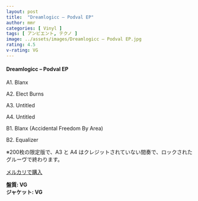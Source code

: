 ```yaml
---
layout: post
title:  "Dreamlogicc – Podval EP"
author: mmr
categories: [ Vinyl ]
tags: [ アンビエント, テクノ ]
image: ../assets/images/Dreamlogicc – Podval EP.jpg
rating: 4.5
v-rating: VG
---
```


#### Dreamlogicc – Podval EP

A1. Blanx

A2. Elect Burns

A3. Untitled

A4. Untitled

B1. Blanx (Accidental Freedom By Area)

B2. Equalizer

※200枚の限定版で、A3 と A4 はクレジットされていない間奏で、ロックされたグルーヴで終わります。


[メルカリで購入](https://jp.mercari.com/item/m64740020390)

<div class="mt-4 mb-4 d-flex align-items-center">
<strong class="mr-1">盤質: VG</strong>
</div>
<div class="mt-4 mb-4 d-flex align-items-center">
<strong class="mr-1">ジャケット: VG</strong>
</div>
